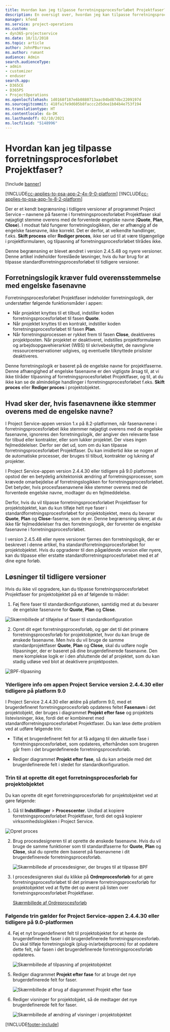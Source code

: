 ```yaml
---
title: Hvordan kan jeg tilpasse forretningsprocesforløbet Projektfaser?
description: En oversigt over, hvordan jeg kan tilpasse forretningsprocesforløbet Projektfaser.
manager: kfend
ms.service: project-operations
ms.custom:
- dyn365-projectservice
ms.date: 10/11/2018
ms.topic: article
author: JohnPBurrows
ms.author: rumant
audience: Admin
search.audienceType:
- admin
- customizer
- enduser
search.app:
- D365CE
- D365PS
- ProjectOperations
ms.openlocfilehash: 1d0168f187e6b0880713aac04bd87dbc2209197d
ms.sourcegitcommit: 418fa1fe9d605b8faccc2d5dee1b04b4e753f194
ms.translationtype: HT
ms.contentlocale: da-DK
ms.lasthandoff: 02/10/2021
ms.locfileid: "5148996"
---
```

# <a name="how-do-i-customize-the-project-stages-business-process-flow"></a>Hvordan kan jeg tilpasse forretningsprocesforløbet Projektfaser?

[!include [banner](../includes/psa-now-project-operations.md)]

[!INCLUDE[cc-applies-to-psa-app-2-4x-9-0-platform](../includes/cc-applies-to-psa-app-2-4x-9-0-platform.md)]
[!INCLUDE[cc-applies-to-psa-app-1x-8-2-platform](../includes/cc-applies-to-psa-app-1x-8-2-platform.md)]

Der er et kendt begrænsning i tidligere versioner af programmet Project Service – navnene på faserne i forretningsprocesforløbet Projektfaser skal nøjagtigt stemme overens med de forventede engelske navne (**Quote**, **Plan**, **Close**). I modsat fald fungerer forretningslogikken, der er afhængig af de engelske fasenavne, ikke korrekt. Det er derfor, at velkendte handlinger, f.eks. **Skift process** eller **Rediger proces**, ikke ser ud til at være tilgængelige i projektformularen, og tilpasning af forretningsprocesforløbet tilrådes ikke. 

Denne begrænsning er blevet ændret i version 2.4.5.48 og nyere versioner. Denne artikel indeholder foreslåede løsninger, hvis du har brug for at tilpasse standardforretningsprocesforløbet til tidligere versioner.  

## <a name="business-logic-requires-an-exact-match-with-english-stage-names"></a>Forretningslogik kræver fuld overensstemmelse med engelske fasenavne

Forretningsprocesforløbet Projektfaser indeholder forretningslogik, der understøtter følgende funktionsmåder i appen:
- Når projektet knyttes til et tilbud, indstiller koden forretningsprocesforløbet til fasen **Quote**.
- Når projektet knyttes til en kontrakt, indstiller koden forretningsprocesforløbet til fasen **Plan**.
- Når forretningsprocessen er rykket frem til fasen **Close**, deaktiveres projektposten. Når projektet er deaktiveret, indstilles projektformularen og arbejdsopgavehierarkiet (WBS) til skrivebeskyttet, de navngivne ressourcereservationer udgives, og eventuelle tilknyttede prislister deaktiveres.

Denne forretningslogik er baseret på de engelske navne for projektfaserne. Denne afhængighed af engelske fasenavne er den vigtigste årsag til, at vi ikke tilråder tilpasning af forretningsprocesforløbet Projektfaser, og til, at du ikke kan se de almindelige handlinger i forretningsprocesforløbet f.eks. **Skift proces** eller **Rediger proces** i projektobjektet.

## <a name="what-happens-if-the-stage-names-dont-match-the-english-names"></a>Hvad sker der, hvis fasenavnene ikke stemmer overens med de engelske navne?

I Project Service-appen version 1.x på 8.2-platformen, når fasenavnene i forretningsprocesforløbet ikke stemmer nøjagtigt overens med de engelske fasenavne, ignoreres den forretningslogik, der angiver den relevante fase for tilbud eller kontrakter, eller som lukker projektet. Der vises ingen fejlmeddelelser. Derfor ser det ud, som om du kan tilpasse forretningsprocesforløbet Projektfaser. Du kan imidlertid ikke se nogen af de automatiske processer, der bruges til tilbud, kontrakter og lukning af projekter.

I Project Service-appen version 2.4.4.30 eller tidligere på 9.0 platformen opstod der en betydelig arkitektonisk ændring af forretningsprocesser, som krævede omarbejdelse af forretningslogikken for forretningsprocesforløbet. Det betyder, hvis procesfasenavnene ikke stemmer overens med de forventede engelske navne, modtager du en fejlmeddelelse. 

Derfor, hvis du vil tilpasse forretningsprocesforløbet Projektfaser for projektobjektet, kan du kun tilføje helt nye faser i standardforretningsprocesforløbet for projektobjektet, mens du bevarer **Quote**, **Plan** og **Close**-faserne, som de er. Denne begrænsning sikrer, at du ikke får fejlmeddelelser fra den forretningslogik, der forventer de engelske fasenavne i forretningsprocesforløbet.

I version 2.4.5.48 eller nyere versioner fjernes den forretningslogik, der er beskrevet i denne artikel, fra standardforretningsprocesforløbet for projektobjektet. Hvis du opgraderer til den pågældende version eller nyere, kan du tilpasse eller erstatte standardforretningsprocesforløbet med et af dine egne forløb. 

## <a name="workarounds-for-earlier-versions"></a>Løsninger til tidligere versioner

Hvis du ikke vil opgradere, kan du tilpasse forretningsprocesforløbet Projektfaser for projektobjektet på en af følgende to måder:

1. Føj flere faser til standardkonfigurationen, samtidig med at du bevarer de engelske fasenavne for **Quote**, **Plan** og **Close**.


![Skærmbillede af tilføjelse af faser til standardkonfiguration](media/FAQ-Customize-BPF-1.png)
 
2. Opret dit eget forretningsprocesforløb, og gør det til det primære forretningsprocesforløb for projektobjektet, hvor du kan bruge de ønskede fasenavne. Men hvis du vil bruge de samme standardprojektfaser **Quote**, **Plan** og **Close**, skal du udføre nogle tilpasninger, der er baseret på dine brugerdefinerede fasenavne. Den mere komplekse logik er i den afsluttende del af projektet, som du kan stadig udløse ved blot at deaktivere projektposten.

![BPF-tilpasning](media/FAQ-Customize-BPF-2.png)

### <a name="additional-considerations-for-project-service-app-version-24430-or-earlier-on-platform-90"></a>Yderligere info om appen Project Service version 2.4.4.30 eller tidligere på platform 9.0

I Project Service 2.4.4.30 eller ældre på platform 9.0, med et brugerdefineret forretningsprocesforløb opdateres feltet **Fasenavn** i det projektobjekt, der bruges i diagrammet **Projekt efter fase** og projektets listevisninger, ikke, fordi det er kombineret med standardforretningsprocesforløbet Projektfaser. Du kan løse dette problem ved at udføre følgende trin:

- Tilføj et brugerdefineret felt for at få adgang til den aktuelle fase i forretningsprocesforløbet, som opdateres, efterhånden som brugeren går frem i det brugerdefinerede forretningsprocesforløb.

- Rediger diagrammet **Projekt efter fase**, så du kan arbejde med det brugerdefinerede felt i stedet for standardkonfiguration.

### <a name="steps-to-create-your-own-business-process-flow-for-the-project-entity"></a>Trin til at oprette dit eget forretningsprocesforløb for projektobjektet

Du kan oprette dit eget forretningsprocesforløb for projektobjektet ved at gøre følgende:

1. Gå til **Indstillinger** > **Procescenter**. Undlad at kopiere forretningsprocesforløbet Projektfaser, fordi det også kopierer virksomhedslogikken i Project Service.

  ![Opret proces](media/FAQ-Customize-BPF-3.png)

2. Brug procesdesigneren til at oprette de ønskede fasenavne. Hvis du vil bruge de samme funktioner som til standardfaserne for **Quote**, **Plan** og **Close**, skal du oprette dem baseret på fasenavnene i dit brugerdefinerede forretningsprocesforløb.

   ![Skærmbillede af procesdesigner, der bruges til at tilpasse BPF](media/FAQ-Customize-BPF-4.png) 

3. I procesdesigneren skal du klikke på **Ordreprocesforløb** for at gøre forretningsprocesforløbet til det primære forretningsprocesforløb for projektobjektet ved at flytte det op øverst på listen over forretningsprocesforløbet Projektfaser.


   [Skærmbillede af Ordreprocesforløb](media/FAQ-Customize-BPF-5-720.png)

### <a name="the-following-steps-apply-to-project-service-app-24430-or-earlier-on-the-90-platform"></a>Følgende trin gælder for Project Service-appen 2.4.4.30 eller tidligere på 9.0-platformen

4. Føj et nyt brugerdefineret felt til projektobjektet for at hente de brugerdefinerede faser i dit brugerdefinerede forretningsprocesforløb. Du skal tilføje forretningslogik (plug-in/arbejdsproces) for at opdatere dette felt, når fasen i det brugerdefinerede forretningsprocesforløb opdateres.

   ![Skærmbillede af tilpasning af projektobjektet](media/FAQ-Customize-BPF-6-720.png)

5. Rediger diagrammet **Projekt efter fase** for at bruge det nye brugerdefinerede felt for faser.

   ![Skærmbillede af brug af diagrammet Projekt efter fase](media/FAQ-Customize-BPF-7-720.png)

6. Rediger visninger for projektobjekt, så de medtager det nye brugerdefinerede felt for faser.

   ![Skærmbillede af ændring af visninger i projektobjektet](media/FAQ-Customize-BPF-8-720.png)



[!INCLUDE[footer-include](../includes/footer-banner.md)]